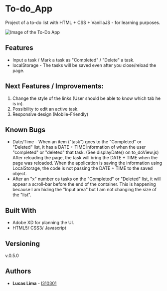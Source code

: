 # To-do_App

Project of a to-do list with HTML + CSS + VanillaJS - for learning purposes.

![Image of the To-Do App](https://github.com/l310301/To-do_App/blob/master/screen1.PNG?raw=true)

## Features

* Input a task / Mark a task as "Completed" / "Delete" a task.
* localStorage - The tasks will be saved even after you close/reload the page.

## Next Features / Improvements:

1. Change the style of the links (User should be able to know which tab he is in).
2. Possibility to edit an active task.
3. Responsive design (Mobile-Friendly)

## Known Bugs

* Date/Time - When an item ("task") goes to the "Completed" or "Deleted" list, it has a DATE + TIME information of when the user "completed" or "deleted" that task. (See displayDate() on to_doView.js)
After reloading the page, the task will bring the DATE + TIME when the page was reloaded. When the application is saving the information using LocalStorage, the code is not passing the DATE + TIME to the saved object.
* After an "x" number os tasks on the "Completed" or "Deleted" list, it will appear a scroll-bar before the end of the container. This is happening because I am hiding the "Input area" but I am not changing the size of the "list".

## Built With

* Adobe XD for planning the UI.
* HTML5/ CSS3/ Javascript

## Versioning

v.0.5.0

## Authors

* **Lucas Lima** - [l310301](https://github.com/l310301)
